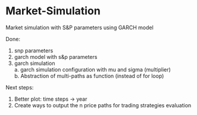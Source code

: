 # Market-Simulation

Market simulation with S&P parameters using GARCH model

Done: 
1. snp parameters
2. garch model with s&p parameters
3. garch simulation <br />
 a. garch simulation configuration with mu and sigma (multiplier) <br />
 b. Abstraction of multi-paths as function (instead of for loop)

Next steps:
1. Better plot: time steps -> year
2. Create ways to output the n price paths for trading strategies evaluation
